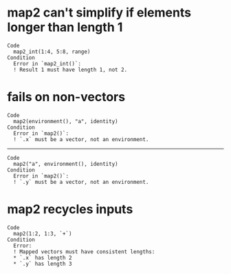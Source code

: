 # map2 can't simplify if elements longer than length 1

    Code
      map2_int(1:4, 5:8, range)
    Condition
      Error in `map2_int()`:
      ! Result 1 must have length 1, not 2.

# fails on non-vectors

    Code
      map2(environment(), "a", identity)
    Condition
      Error in `map2()`:
      ! `.x` must be a vector, not an environment.

---

    Code
      map2("a", environment(), identity)
    Condition
      Error in `map2()`:
      ! `.y` must be a vector, not an environment.

# map2 recycles inputs

    Code
      map2(1:2, 1:3, `+`)
    Condition
      Error:
      ! Mapped vectors must have consistent lengths:
      * `.x` has length 2
      * `.y` has length 3


